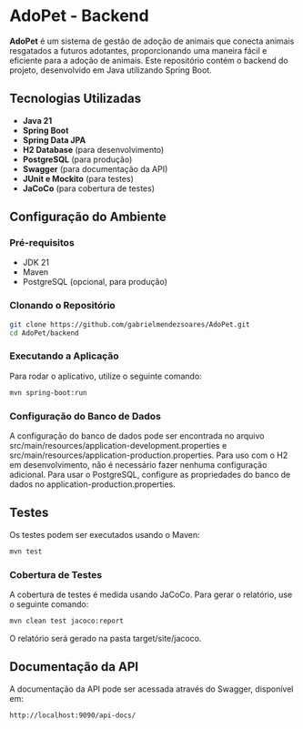 # AdoPet - Backend

**AdoPet** é um sistema de gestão de adoção de animais que conecta animais resgatados a futuros adotantes, proporcionando uma maneira fácil e eficiente para a adoção de animais. Este repositório contém o backend do projeto, desenvolvido em Java utilizando Spring Boot.

## Tecnologias Utilizadas

- **Java 21**
- **Spring Boot**
- **Spring Data JPA**
- **H2 Database** (para desenvolvimento)
- **PostgreSQL** (para produção)
- **Swagger** (para documentação da API)
- **JUnit e Mockito** (para testes)
- **JaCoCo** (para cobertura de testes)

## Configuração do Ambiente

### Pré-requisitos

- JDK 21
- Maven
- PostgreSQL (opcional, para produção)

### Clonando o Repositório

```bash
git clone https://github.com/gabrielmendezsoares/AdoPet.git
cd AdoPet/backend
```

### Executando a Aplicação

Para rodar o aplicativo, utilize o seguinte comando:

```bash
mvn spring-boot:run
```

### Configuração do Banco de Dados

A configuração do banco de dados pode ser encontrada no arquivo src/main/resources/application-development.properties e src/main/resources/application-production.properties. Para uso com o H2 em desenvolvimento, não é necessário fazer nenhuma configuração adicional. Para usar o PostgreSQL, configure as propriedades do banco de dados no application-production.properties.

## Testes

Os testes podem ser executados usando o Maven:

```bash
mvn test
```

### Cobertura de Testes

A cobertura de testes é medida usando JaCoCo. Para gerar o relatório, use o seguinte comando:

```bash
mvn clean test jacoco:report
```

O relatório será gerado na pasta target/site/jacoco.

## Documentação da API

A documentação da API pode ser acessada através do Swagger, disponível em:

```
http://localhost:9090/api-docs/
```
